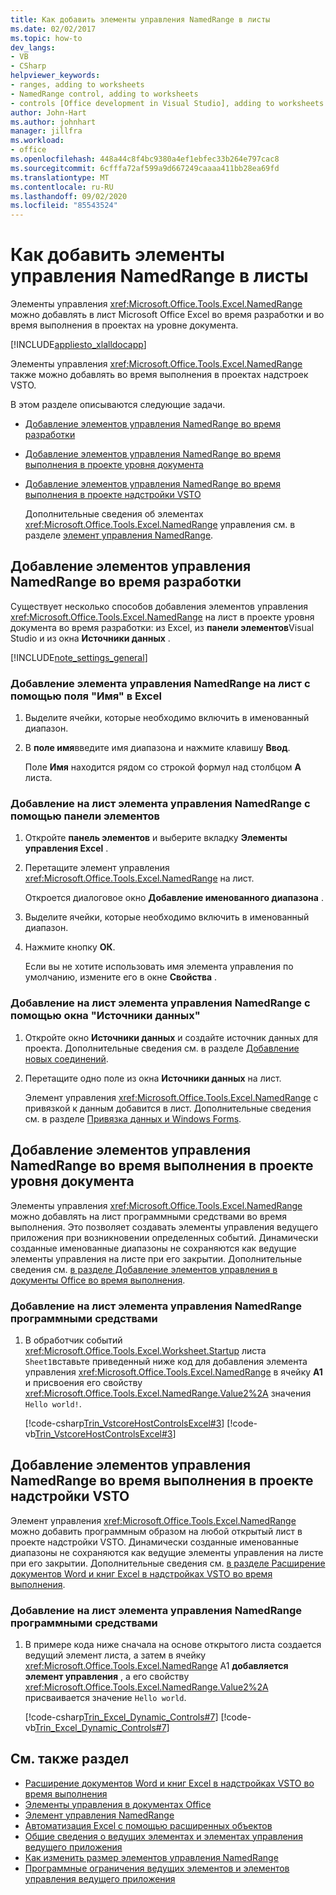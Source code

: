 ```yaml
---
title: Как добавить элементы управления NamedRange в листы
ms.date: 02/02/2017
ms.topic: how-to
dev_langs:
- VB
- CSharp
helpviewer_keywords:
- ranges, adding to worksheets
- NamedRange control, adding to worksheets
- controls [Office development in Visual Studio], adding to worksheets
author: John-Hart
ms.author: johnhart
manager: jillfra
ms.workload:
- office
ms.openlocfilehash: 448a44c8f4bc9380a4ef1ebfec33b264e797cac8
ms.sourcegitcommit: 6cfffa72af599a9d667249caaaa411bb28ea69fd
ms.translationtype: MT
ms.contentlocale: ru-RU
ms.lasthandoff: 09/02/2020
ms.locfileid: "85543524"
---
```

# <a name="how-to-add-namedrange-controls-to-worksheets"></a>Как добавить элементы управления NamedRange в листы
  Элементы управления <xref:Microsoft.Office.Tools.Excel.NamedRange> можно добавлять в лист Microsoft Office Excel во время разработки и во время выполнения в проектах на уровне документа.

 [!INCLUDE[appliesto_xlalldocapp](../vsto/includes/appliesto-xlalldocapp-md.md)]

 Элементы управления <xref:Microsoft.Office.Tools.Excel.NamedRange> также можно добавлять во время выполнения в проектах надстроек VSTO.

 В этом разделе описываются следующие задачи.

- [Добавление элементов управления NamedRange во время разработки](#designtime)

- [Добавление элементов управления NamedRange во время выполнения в проекте уровня документа](#runtimedoclevel)

- [Добавление элементов управления NamedRange во время выполнения в проекте надстройки VSTO](#runtimeaddin)

  Дополнительные сведения об элементах <xref:Microsoft.Office.Tools.Excel.NamedRange> управления см. в разделе [элемент управления NamedRange](../vsto/namedrange-control.md).

## <a name="add-namedrange-controls-at-design-time"></a><a name="designtime"></a> Добавление элементов управления NamedRange во время разработки
 Существует несколько способов добавления элементов управления <xref:Microsoft.Office.Tools.Excel.NamedRange> на лист в проекте уровня документа во время разработки: из Excel, из **панели элементов**Visual Studio и из окна **Источники данных** .

 [!INCLUDE[note_settings_general](../sharepoint/includes/note-settings-general-md.md)]

### <a name="to-add-a-namedrange-control-to-a-worksheet-using-the-name-box-in-excel"></a>Добавление элемента управления NamedRange на лист с помощью поля "Имя" в Excel

1. Выделите ячейки, которые необходимо включить в именованный диапазон.

2. В **поле имя**введите имя диапазона и нажмите клавишу **Ввод**.

     Поле **Имя** находится рядом со строкой формул над столбцом **A** листа.

### <a name="to-add-a-namedrange-control-to-a-worksheet-using-the-toolbox"></a>Добавление на лист элемента управления NamedRange с помощью панели элементов

1. Откройте **панель элементов** и выберите вкладку **Элементы управления Excel** .

2. Перетащите элемент управления <xref:Microsoft.Office.Tools.Excel.NamedRange> на лист.

     Откроется диалоговое окно **Добавление именованного диапазона** .

3. Выделите ячейки, которые необходимо включить в именованный диапазон.

4. Нажмите кнопку **ОК**.

     Если вы не хотите использовать имя элемента управления по умолчанию, измените его в окне **Свойства** .

### <a name="to-add-a-namedrange-control-to-a-worksheet-using-the-data-sources-window"></a>Добавление на лист элемента управления NamedRange с помощью окна "Источники данных"

1. Откройте окно **Источники данных** и создайте источник данных для проекта. Дополнительные сведения см. в разделе [Добавление новых соединений](../data-tools/add-new-connections.md).

2. Перетащите одно поле из окна **Источники данных** на лист.

     Элемент управления <xref:Microsoft.Office.Tools.Excel.NamedRange> с привязкой к данным добавится в лист. Дополнительные сведения см. в разделе [Привязка данных и Windows Forms](/dotnet/framework/winforms/data-binding-and-windows-forms).

## <a name="add-namedrange-controls-at-run-time-in-a-document-level-project"></a><a name="runtimedoclevel"></a> Добавление элементов управления NamedRange во время выполнения в проекте уровня документа
 Элементы управления <xref:Microsoft.Office.Tools.Excel.NamedRange> можно добавлять на лист программными средствами во время выполнения. Это позволяет создавать элементы управления ведущего приложения при возникновении определенных событий. Динамически созданные именованные диапазоны не сохраняются как ведущие элементы управления на листе при его закрытии. Дополнительные сведения см. [в разделе Добавление элементов управления в документы Office во время выполнения](../vsto/adding-controls-to-office-documents-at-run-time.md).

### <a name="to-add-a-namedrange-control-to-a-worksheet-programmatically"></a>Добавление на лист элемента управления NamedRange программными средствами

1. В обработчик событий <xref:Microsoft.Office.Tools.Excel.Worksheet.Startup> листа `Sheet1`вставьте приведенный ниже код для добавления элемента управления <xref:Microsoft.Office.Tools.Excel.NamedRange> в ячейку **A1** и присвоения его свойству <xref:Microsoft.Office.Tools.Excel.NamedRange.Value2%2A> значения `Hello world!`.

     [!code-csharp[Trin_VstcoreHostControlsExcel#3](../vsto/codesnippet/CSharp/Trin_VstcoreHostControlsExcelCS/Sheet1.cs#3)]
     [!code-vb[Trin_VstcoreHostControlsExcel#3](../vsto/codesnippet/VisualBasic/Trin_VstcoreHostControlsExcelVB/Sheet1.vb#3)]

## <a name="add-namedrange-controls-at-run-time-in-a-vsto-add-in-project"></a><a name="runtimeaddin"></a> Добавление элементов управления NamedRange во время выполнения в проекте надстройки VSTO
 Элемент управления <xref:Microsoft.Office.Tools.Excel.NamedRange> можно добавить программным образом на любой открытый лист в проекте надстройки VSTO. Динамически созданные именованные диапазоны не сохраняются как ведущие элементы управления на листе при его закрытии. Дополнительные сведения см. [в разделе Расширение документов Word и книг Excel в надстройках VSTO во время выполнения](../vsto/extending-word-documents-and-excel-workbooks-in-vsto-add-ins-at-run-time.md).

### <a name="to-add-a-namedrange-control-to-a-worksheet-programmatically"></a>Добавление на лист элемента управления NamedRange программными средствами

1. В примере кода ниже сначала на основе открытого листа создается ведущий элемент листа, а затем в ячейку <xref:Microsoft.Office.Tools.Excel.NamedRange> A1 **добавляется элемент управления** , а его свойству <xref:Microsoft.Office.Tools.Excel.NamedRange.Value2%2A> присваивается значение `Hello world`.

     [!code-csharp[Trin_Excel_Dynamic_Controls#7](../vsto/codesnippet/CSharp/Trin_Excel_Dynamic_Controls/ThisAddIn.cs#7)]
     [!code-vb[Trin_Excel_Dynamic_Controls#7](../vsto/codesnippet/VisualBasic/Trin_Excel_Dynamic_Controls/ThisAddIn.vb#7)]

## <a name="see-also"></a>См. также раздел
- [Расширение документов Word и книг Excel в надстройках VSTO во время выполнения](../vsto/extending-word-documents-and-excel-workbooks-in-vsto-add-ins-at-run-time.md)
- [Элементы управления в документах Office](../vsto/controls-on-office-documents.md)
- [Элемент управления NamedRange](../vsto/namedrange-control.md)
- [Автоматизация Excel с помощью расширенных объектов](../vsto/automating-excel-by-using-extended-objects.md)
- [Общие сведения о ведущих элементах и элементах управления ведущего приложения](../vsto/host-items-and-host-controls-overview.md)
- [Как изменить размер элементов управления NamedRange](../vsto/how-to-resize-namedrange-controls.md)
- [Программные ограничения ведущих элементов и элементов управления ведущего приложения](../vsto/programmatic-limitations-of-host-items-and-host-controls.md)
